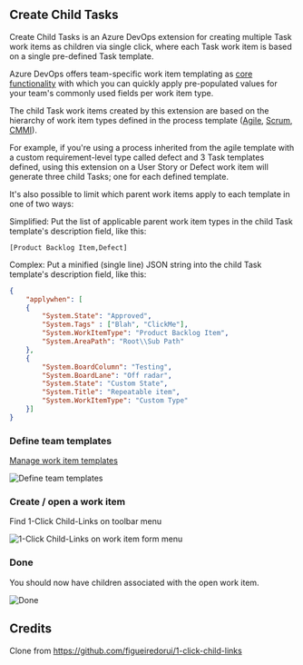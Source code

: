 ## Create Child Tasks ##

Create Child Tasks is an Azure DevOps extension for creating multiple Task work items as children via single click, where each Task work item is based on a single pre-defined Task template.

Azure DevOps offers team-specific work item templating as <a href="https://docs.microsoft.com/en-us/azure/devops/boards/backlogs/work-item-template?view=azure-devops&tabs=browser" target="_blank">core functionality</a> with which you can quickly apply pre-populated values for your team's commonly used fields per work item type.

The child Task work items created by this extension are based on the hierarchy of work item types defined in the process template (<a href="https://docs.microsoft.com/en-us/azure/devops/boards/work-items/guidance/agile-process-workflow?view=azure-devops" target="_blank">Agile</a>, <a href="https://docs.microsoft.com/en-us/azure/devops/boards/work-items/guidance/scrum-process-workflow?view=azure-devops" target="_blank">Scrum</a>, <a href="https://docs.microsoft.com/en-us/azure/devops/boards/work-items/guidance/cmmi-process-workflow?view=azure-devops" target="_blank">CMMI</a>).

For example, if you're using a process inherited from the agile template with a custom requirement-level type called defect and 3 Task templates defined, using this extension on a User Story or Defect work item will generate three child Tasks; one for each defined template.

It's also possible to limit which parent work items apply to each template in one of two ways:

Simplified: Put the list of applicable parent work item types in the child Task template's description field, like this:

```[Product Backlog Item,Defect]```

Complex: Put a minified (single line) JSON string into the child Task template's description field, like this:

``` json
{
    "applywhen": [
    {
        "System.State": "Approved",
        "System.Tags" : ["Blah", "ClickMe"],
        "System.WorkItemType": "Product Backlog Item",
        "System.AreaPath": "Root\\Sub Path"
    },
    {
        "System.BoardColumn": "Testing",
        "System.BoardLane": "Off radar",
        "System.State": "Custom State",
        "System.Title": "Repeatable item",
        "System.WorkItemType": "Custom Type"
    }]
}
```

### Define team templates ###

<a href="https://docs.microsoft.com/en-us/azure/devops/boards/backlogs/work-item-template?view=azure-devops&tabs=browser#manage" target="_blank">Manage work item templates</a>

<img src="src/img/screen01.png" alt="Define team templates" />

### Create / open a work item ###

Find 1-Click Child-Links on toolbar menu

<img src="src/img/screen02.png" alt="1-Click Child-Links on work item form menu"/>

### Done ###

You should now have children associated with the open work item.

<img src="src/img/screen03.png" alt="Done"/>

## Credits ##

Clone from https://github.com/figueiredorui/1-click-child-links
